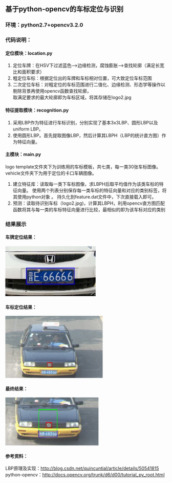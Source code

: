 ## 基于python-opencv的车标定位与识别  
### 环境：python2.7+opencv3.2.0
### 代码说明：
#### 定位模块：location.py 
1. 定位车牌：在HSV下过滤蓝色-->边缘检测，腐蚀膨胀-->查找轮廓（满足长宽比和面积要求） <br/>
2. 粗定位车标：根据定位出的车牌和车标相对位置，可大致定位车标范围 <br/>
3. 二次定位车标：对粗定位的车标范围进行二值化、边缘检测、形态学等操作以剔除背景再使用opencv函数查找轮廓， <br/>
取满足要求的最大轮廓即为车标区域，将其存储在logo2.jpg <br/>
#### 特征提取模块：recognition.py 
1. 采用LBP作为特征进行车标识别，分别实现了基本3x3LBP、圆形LBP以及uniform LBP。<br/>
2. 使用圆形LBP。首先提取图像LBP，然后计算其LBPH（LBP的统计直方图）作为特征向量。<br/>
#### 主模块：main.py
logo template文件夹下为训练用的车标模板，共七类，每一类30张车标图像。vehicle文件夹下为用于定位的卡口车辆图像。<br/>
1. 建立特征库：读取每一类下车标图像，求LBPH后取平均值作为该类车标的特征向量。
使用两个列表分别保存每一类车标的特征向量和对应的类别标签，将其使用python对象 。
持久化到feature.dat文件中，下次直接载入即可。<br/>
2. 预测：读取待识别车标（logo2.jpg)，计算其LBPH，利用opencv直方图匹配函数将其与每一类的车标特征向量进行比较，最相似的即为该车标对应的类别

### 结果展示
#### 车牌定位结果：
<img src="./img/01.jpg" />

#### 车标定位结果：
<img src="./img/03.jpg" />

#### 最终结果：
<img src="./img/04.jpg" style="zoom:80%"/>



#### 参考资料：
 LBP原理及实现：http://blog.csdn.net/quincuntial/article/details/50541815 <br/>
 python-opencv：http://docs.opencv.org/trunk/d6/d00/tutorial_py_root.html <br>
